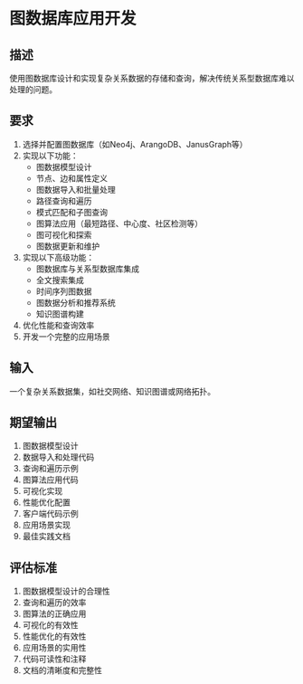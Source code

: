 # 图数据库应用开发

## 描述
使用图数据库设计和实现复杂关系数据的存储和查询，解决传统关系型数据库难以处理的问题。

## 要求
1. 选择并配置图数据库（如Neo4j、ArangoDB、JanusGraph等）
2. 实现以下功能：
   - 图数据模型设计
   - 节点、边和属性定义
   - 图数据导入和批量处理
   - 路径查询和遍历
   - 模式匹配和子图查询
   - 图算法应用（最短路径、中心度、社区检测等）
   - 图可视化和探索
   - 图数据更新和维护
3. 实现以下高级功能：
   - 图数据库与关系型数据库集成
   - 全文搜索集成
   - 时间序列图数据
   - 图数据分析和推荐系统
   - 知识图谱构建
4. 优化性能和查询效率
5. 开发一个完整的应用场景

## 输入
一个复杂关系数据集，如社交网络、知识图谱或网络拓扑。

## 期望输出
1. 图数据模型设计
2. 数据导入和处理代码
3. 查询和遍历示例
4. 图算法应用代码
5. 可视化实现
6. 性能优化配置
7. 客户端代码示例
8. 应用场景实现
9. 最佳实践文档

## 评估标准
1. 图数据模型设计的合理性
2. 查询和遍历的效率
3. 图算法的正确应用
4. 可视化的有效性
5. 性能优化的有效性
6. 应用场景的实用性
7. 代码可读性和注释
8. 文档的清晰度和完整性